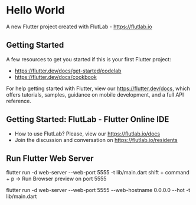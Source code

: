 # Hello World

A new Flutter project created with FlutLab - https://flutlab.io

## Getting Started

A few resources to get you started if this is your first Flutter project:

- https://flutter.dev/docs/get-started/codelab
- https://flutter.dev/docs/cookbook

For help getting started with Flutter, view our
https://flutter.dev/docs, which offers tutorials,
samples, guidance on mobile development, and a full API reference.

## Getting Started: FlutLab - Flutter Online IDE

- How to use FlutLab? Please, view our https://flutlab.io/docs
- Join the discussion and conversation on https://flutlab.io/residents

## Run Flutter Web Server
flutter run -d web-server --web-port 5555 -t lib/main.dart 
shift + command + p  -> Run Browser preview on port 5555

flutter run -d web-server --web-port 5555 --web-hostname 0.0.0.0 --hot -t lib/main.dart
